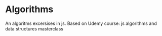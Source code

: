 # Algorithms
An algoritms excersises in js. Based on Udemy course: js algorithms and data structures masterclass
